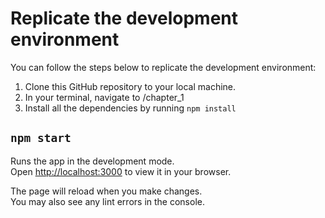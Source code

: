# Replicate the development environment

You can follow the steps below to replicate the development environment:

1. Clone this GitHub repository to your local machine.
2. In your terminal, navigate to /chapter_1 
3. Install all the dependencies by running `npm install`

## `npm start`

Runs the app in the development mode.\
Open [http://localhost:3000](http://localhost:3000) to view it in your browser.

The page will reload when you make changes.\
You may also see any lint errors in the console.